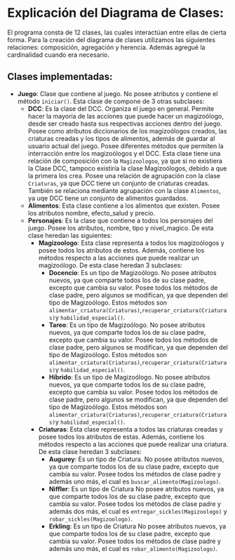 # Explicación del Diagrama de Clases:

El programa consta de 12 clases, las cuales interactúan entre ellas de cierta forma. Para la creación del diagrama de clases utilizamos las siguientes relaciones: composición, agregación y herencia. Además agregué la cardinalidad cuando era necesario. 

## Clases implementadas:

* **Juego**: Clase que contiene al juego. No posee atributos y contiene el método ```iniciar()```. Esta clase de compone de 3 otras subclases:
    * **DCC**: Es la clase del DCC. Organiza el juego en general. Permite hacer la mayoría de las acciones que puede hacer un magizoólogo, desde ser creado hasta sus respectivas acciones dentro del juego. Posee como atributos diccionarios de los magizoólogos creados, las criaturas creadas y los tipos de alimentos, además de guardar al usuario actual del juego. Posee diferentes métodos que permiten la interracción entre los magizoólogos y el DCC. Esta clase tiene una relación de composición con la ```Magizoologoo```, ya que si no existiera la Clase DCC, tampoco existiría la clase Magizoólogos, debido a que la primera los crea. 
    Posee una relación de agrupación con la clase ```Criaturas```, ya que DCC tiene un conjunto de criaturas creadas.
    También se relaciona mediante agrupación con la clase ```Alimentos```, ya uqe DCC tiene un conjunto de alimentos guardados.
    * **Alimentos**: Esta clase contiene a los alimentos que existen. Posee los atributos nombre, efecto_salud y precio. 
    * **Personajes**: Es la clase que contiene a todos los personajes del juego. Posee los atributos, nombre, tipo y nivel_magico. De esta clase heredan las siguientes:
      * **Magizoologo**: Esta clase representa a todos los magizoólogos y posee todos los atributos de estos. Además, contiene los métodos respecto a las acciones que puede realizar un magizoólogo. De esta clase heredan 3 subclases:
        * **Docencio**: Es un tipo de Magizoólogo. No posee atributos nuevos, ya que comparte todos los de su clase padre, excepto que cambia su valor. Posee todos los métodos de clase padre, pero algunos se modifican, ya que dependen del tipo de Magizoólogo. Estos métodos son ```alimentar_criatura(Criaturas)```,```recuperar_criatura(Criaturas)```y ```habilidad_especial()```. 
        * **Tareo**: Es un tipo de Magizoólogo. No posee atributos nuevos, ya que comparte todos los de su clase padre, excepto que cambia su valor. Posee todos los métodos de clase padre, pero algunos se modifican, ya que dependen del tipo de Magizoólogo. Estos métodos son ```alimentar_criatura(Criaturas)```,```recuperar_criatura(Criaturas)```y ```habilidad_especial()```. 
        * **Híbrido**: Es un tipo de Magizoólogo. No posee atributos nuevos, ya que comparte todos los de su clase padre, excepto que cambia su valor. Posee todos los métodos de clase padre, pero algunos se modifican, ya que dependen del tipo de Magizoólogo. Estos métodos son ```alimentar_criatura(Criaturas)```,```recuperar_criatura(Criaturas)```y ```habilidad_especial()```. 
      * **Criaturas**:  Esta clase representa a todos las criaturas creadas y posee todos los atributos de estas. Además, contiene los métodos respecto a las acciones que puede realizar una criatura. De esta clase heredan 3 subclases:
        * **Augurey**: Es un tipo de Criatura. No posee atributos nuevos, ya que comparte todos los de su clase padre, excepto que cambia su valor. Posee todos los métodos de clase padre y además uno más, el cual es ```buscar_alimento(Magizoologo)```.
        * **Niffler**: Es un tipo de Criatura No posee atributos nuevos, ya que comparte todos los de su clase padre, excepto que cambia su valor. Posee todos los métodos de clase padre y además dos más, el cual es ```entregar_sickles(Magizoologo)``` y ```robar_sickles(Magizoologo)```.
        * **Erkling**: Es un tipo de Criatura No posee atributos nuevos, ya que comparte todos los de su clase padre, excepto que cambia su valor. Posee todos los métodos de clase padre y además uno más, el cual es ```robar_alimento(Magizoologo)```.
        



